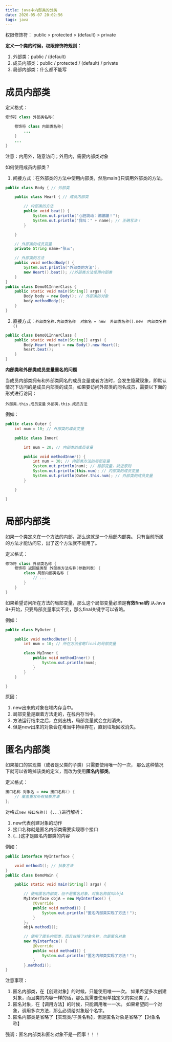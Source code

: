 ```yaml
---
title: java中内部类的分类
date: 2020-05-07 20:02:56
tags: java
---
```


权限修饰符：
public > protected > (default) > private

**定义一个类的时候，权限修饰符规则：**
1. 外部类：public / (default)
2. 成员内部类：public / protected / (default) / private
3. 局部内部类：什么都不能写
# 成员内部类
定义格式：
```java
修饰符 class 外部类名称{

	修饰符 class 内部类名称{
		...
	}
	...
}
```
注意：内用外，随意访问；外用内，需要内部类对象

如何使用成员内部类？
1. 间接方式：在外部类的方法中使用内部类，然后main()只调用外部类的方法。
```java
public class Body { // 外部类

    public class Heart { // 成员内部类

        // 内部类的方法
        public void beat() {
            System.out.println("心脏跳动：蹦蹦蹦！");
            System.out.println("我叫：" + name); // 正确写法！
        }

    }

    // 外部类的成员变量
    private String name="张三";

    // 外部类的方法
    public void methodBody() {
        System.out.println("外部类的方法");
        new Heart().beat(); //外部类方法使用内部类
    }
}
public class Demo01InnerClass {
    public static void main(String[] args) {
        Body body = new Body(); // 外部类的对象
        body.methodBody();
    }
}
```

2. 直接方式：`外部类名称.内部类名称  对象名 = new  外部类名称().new  内部类名称()`
```java
public class Demo01InnerClass {
    public static void main(String[] args) {
        Body.Heart heart = new Body().new Heart();
        heart.beat();
    }
}
```

**内部类和外部类成员变量重名的问题**

当成员内部类拥有和外部类同名的成员变量或者方法时，会发生隐藏现象，即默认情况下访问的是成员内部类的成员。如果要访问外部类的同名成员，需要以下面的形式进行访问：

`外部类.this.成员变量`
`外部类.this.成员方法`

例如：
```java
public class Outer {
    int num = 10; // 外部类的成员变量

    public class Inner{

        int num = 20; // 内部类的成员变量

        public void methodInner() {
            int num = 30; // 内部类方法的局部变量
            System.out.println(num); // 局部变量，就近原则
            System.out.println(this.num); // 内部类的成员变量
            System.out.println(Outer.this.num); // 外部类的成员变量
        }

    }

}
```
# 局部内部类
如果一个类定义在一个方法的内部，那么这就是一个局部内部类。
只有当前所属的方法才能访问它，出了这个方法就不能用了。

定义格式：
```java
修饰符 class 外部类名称 {
    修饰符 返回值类型 外部类方法名称(参数列表) {
        class 局部内部类名称 {
            // ...
        }
    }
}
```
如果希望访问所在方法的局部变量，那么这个局部变量必须是**有效final的**
从Java 8+开始，只要局部变量事实不变，那么final关键字可以省略。

例如：
```java
public class MyOuter {

    public void methodOuter() {
        int num = 10; // 所在方法省略final的局部变量

        class MyInner {
            public void methodInner() {
                System.out.println(num);
            }
        }
    }

}

```
原因：
1. new出来的对象在堆内存当中。
2. 局部变量是跟着方法走的，在栈内存当中。
3. 方法运行结束之后，立刻出栈，局部变量就会立刻消失。
4. 但是new出来的对象会在堆当中持续存在，直到垃圾回收消失。 


# 匿名内部类
如果接口的实现类（或者是父类的子类）只需要使用唯一的一次，
那么这种情况下就可以省略掉该类的定义，而改为使用**匿名内部类**。

定义格式：
```java
接口名称 对象名 = new 接口名称() {
    // 覆盖重写所有抽象方法
};
```
对格式`new 接口名称() {...}`进行解析：
1. new代表创建对象的动作
2. 接口名称就是匿名内部类需要实现哪个接口
3. {...}这才是匿名内部类的内容

例如：
```java
public interface MyInterface {

    void method1(); // 抽象方法
}
public class DemoMain {

    public static void main(String[] args) {

        // 使用匿名内部类，但不是匿名对象，对象名称就叫objA
        MyInterface objA = new MyInterface() {
            @Override
            public void method1() {
                System.out.println("匿名内部类实现了方法！");
            }
        };
        objA.method1();

        // 使用了匿名内部类，而且省略了对象名称，也是匿名对象
        new MyInterface() {
            @Override
            public void method1() {
                System.out.println("匿名内部类实现了方法！");
            }
        }.method1();
}
```
注意事项：
1. 匿名内部类，在【创建对象】的时候，只能使用唯一一次。
如果希望多次创建对象，而且类的内容一样的话，那么就需要使用单独定义的实现类了。
2. 匿名对象，在【调用方法】的时候，只能调用唯一一次。
如果希望同一个对象，调用多次方法，那么必须给对象起个名字。
3. 匿名内部类是省略了【实现类/子类名称】，但是匿名对象是省略了【对象名称】


强调：匿名内部类和匿名对象不是一回事！！！

